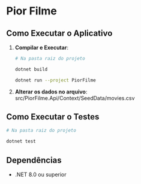 # Pior Filme

## Como Executar o Aplicativo

1. **Compilar e Executar**:

   ```bash
   # Na pasta raiz do projeto
   
   dotnet build
   
   dotnet run --project PiorFilme
   ```

2. **Alterar os dados no arquivo**: src/PiorFilme.Api/Context/SeedData/movies.csv

## Como Executar o Testes

   ```bash
   # Na pasta raiz do projeto
   
   dotnet test
   ```

## Dependências

- .NET 8.0 ou superior